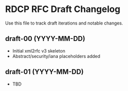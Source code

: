 # RDCP RFC Draft Changelog

Use this file to track draft iterations and notable changes.

## draft-00 (YYYY-MM-DD)
- Initial xml2rfc v3 skeleton
- Abstract/security/iana placeholders added

## draft-01 (YYYY-MM-DD)
- TBD
